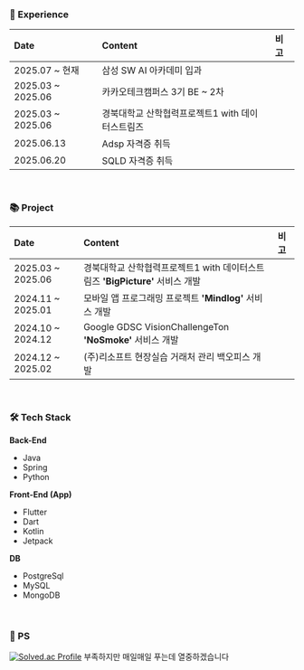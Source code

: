 ### 🏃 Experience
| Date | Content | 비고 |
| :--- | :--- | :--- |
| 2025.07 ~ 현재 | 삼성 SW AI 아카데미 입과| |
| 2025.03 ~ 2025.06 | 카카오테크캠퍼스 3기 BE ~ 2차| |
| 2025.03 ~ 2025.06 | 경북대학교 산학협력프로젝트1 with 데이터스트림즈 | |
| 2025.06.13 | Adsp 자격증 취득 | |
| 2025.06.20 | SQLD 자격증 취득 | |

<br>

### 📚 Project
| Date | Content | 비고 |
| :--- | :--- | :--- |
| 2025.03 ~ 2025.06 | 경북대학교 산학협력프로젝트1 with 데이터스트림즈 **'BigPicture'** 서비스 개발 | |
| 2024.11 ~ 2025.01 | 모바일 앱 프로그래밍 프로젝트 **'Mindlog'** 서비스 개발 | |
| 2024.10 ~ 2024.12 | Google GDSC VisionChallengeTon **'NoSmoke'** 서비스 개발 | |
| 2024.12 ~ 2025.02 | (주)리소프트 현장실습 거래처 관리 백오피스 개발 | |

<br>

### 🛠️ Tech Stack
**Back-End**
* Java
* Spring
* Python

**Front-End (App)**
* Flutter
* Dart
* Kotlin
* Jetpack

**DB**
* PostgreSql
* MySQL
* MongoDB

<br>

### 🧩 PS
[![Solved.ac Profile](http://mazassumnida.wtf/api/v2/generate_badge?boj=minccc427)](https://solved.ac/minccc427/)
부족하지만 매일매일 푸는데 열중하겠습니다
